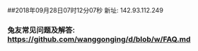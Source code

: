 ##2018年09月28日07时12分07秒 新址: 142.93.112.249
### 兔友常见问题及解答: https://github.com/wanggonging/d/blob/w/FAQ.md
